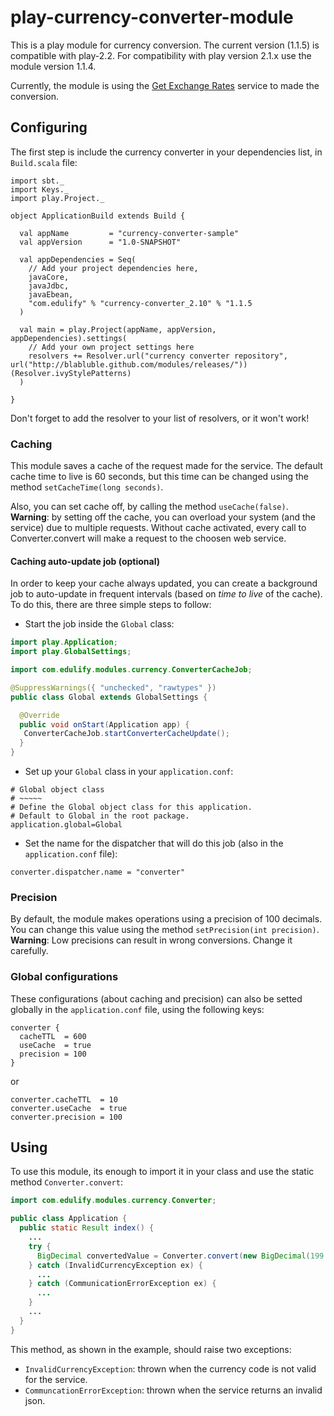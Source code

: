 # play-currency-converter-module

This is a play module for currency conversion. The current version (1.1.5) is compatible with play-2.2. For compatibility with play version 2.1.x use the module version 1.1.4.

Currently, the module is using the [Get Exchange Rates](http://www.getexchangerates.com/) service to made the conversion.

## Configuring

The first step is include the currency converter in your dependencies list, in `Build.scala` file:

```
import sbt._
import Keys._
import play.Project._

object ApplicationBuild extends Build {

  val appName         = "currency-converter-sample"
  val appVersion      = "1.0-SNAPSHOT"

  val appDependencies = Seq(
    // Add your project dependencies here,
    javaCore,
    javaJdbc,
    javaEbean,
    "com.edulify" % "currency-converter_2.10" % "1.1.5
  )

  val main = play.Project(appName, appVersion, appDependencies).settings(
    // Add your own project settings here
    resolvers += Resolver.url("currency converter repository", url("http://blabluble.github.com/modules/releases/"))(Resolver.ivyStylePatterns)
  )

}

```

Don't forget to add the resolver to your list of resolvers, or it won't work!

### Caching

This module saves a cache of the request made for the service. The default cache time to live is 60 seconds, but this time can be changed using the method `setCacheTime(long seconds)`.

Also, you can set cache off, by calling the method `useCache(false)`. **Warning**: by setting off the cache, you can overload your system (and the service) due to multiple requests. Without cache activated, every call to Converter.convert will make a request to the choosen web service.

#### Caching auto-update job (optional)

In order to keep your cache always updated, you can create a background job to auto-update in frequent intervals (based on *time to live* of the cache). To do this, there are three simple steps to follow:

- Start the job inside the `Global` class:

```java
import play.Application;
import play.GlobalSettings;

import com.edulify.modules.currency.ConverterCacheJob;

@SuppressWarnings({ "unchecked", "rawtypes" })
public class Global extends GlobalSettings {

  @Override
  public void onStart(Application app) {
   ConverterCacheJob.startConverterCacheUpdate();
  }
}
```
- Set up your `Global` class in your `application.conf`:

```
# Global object class
# ~~~~~
# Define the Global object class for this application.
# Default to Global in the root package.
application.global=Global
```
- Set the name for the dispatcher that will do this job (also in the `application.conf` file):

```
converter.dispatcher.name = "converter"
```

### Precision

By default, the module makes operations using a precision of 100 decimals. You can change this value using the method `setPrecision(int precision)`. **Warning**: Low precisions can result in wrong conversions. Change it carefully.

### Global configurations

These configurations (about caching and precision) can also be setted globally in the `application.conf` file, using the following keys:

```
converter {
  cacheTTL  = 600
  useCache  = true
  precision = 100
}
```
or
```
converter.cacheTTL  = 10
converter.useCache  = true
converter.precision = 100
```

## Using

To use this module, its enough to import it in your class and use the static method `Converter.convert`:

```java
import com.edulify.modules.currency.Converter;

public class Application {
  public static Result index() {
    ...
    try {
      BigDecimal convertedValue = Converter.convert(new BigDecimal(199.0), "EUR", "USD");
    } catch (InvalidCurrencyException ex) {
      ...
    } catch (CommunicationErrorException ex) {
      ...
    }
    ...
  }
}
```

This method, as shown in the example, should raise two exceptions:
- `InvalidCurrencyException`: thrown when the currency code is not valid for the service.
- `CommuncationErrorException`: thrown when the service returns an invalid json.
